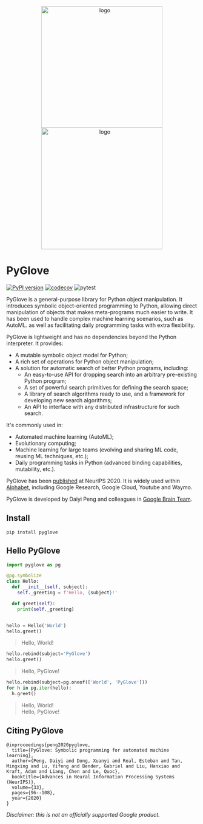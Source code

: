 <div align="center">
<img src="https://raw.githubusercontent.com/google/pyglove/main/docs/_static/logo_light.svg#gh-light-mode-only" width="320px" alt="logo"></img>
<img src="https://raw.githubusercontent.com/google/pyglove/main/docs/_static/logo_dark.svg#gh-dark-mode-only" width="320px" alt="logo"></img>
</div>

# PyGlove

[![PyPI version](https://badge.fury.io/py/pyglove.svg)](https://badge.fury.io/py/pyglove)
[![codecov](https://codecov.io/gh/google/pyglove/branch/main/graph/badge.svg)](https://codecov.io/gh/google/pyglove)
![pytest](https://github.com/google/pyglove/actions/workflows/ci.yaml/badge.svg)


PyGlove is a general-purpose library for Python object manipulation.
It introduces symbolic object-oriented programming to Python, allowing
direct manipulation of objects that makes meta-programs much easier to write.
It has been used to handle complex machine learning scenarios, such as AutoML.
as well as facilitating daily programming tasks with extra flexibility.

PyGlove is lightweight and has no dependencies beyond the Python interpreter.
It provides:

* A mutable symbolic object model for Python;
* A rich set of operations for Python object manipulation;
* A solution for automatic search of better Python programs, including:
  * An easy-to-use API for dropping search into an arbitrary pre-existing Python
    program;
  * A set of powerful search primitives for defining the search space;
  * A library of search algorithms ready to use, and a framework for developing
    new search algorithms;
  * An API to interface with any distributed infrastructure for such search.

It's commonly used in:

* Automated machine learning (AutoML);
* Evolutionary computing;
* Machine learning for large teams (evolving and sharing ML code, reusing
  ML techniques, etc.);
* Daily programming tasks in Python (advanced binding capabilities, mutability,
  etc.).

PyGlove has been [published](https://proceedings.neurips.cc/paper/2020/file/012a91467f210472fab4e11359bbfef6-Paper.pdf)
at NeurIPS 2020. It is widely used within [Alphabet](https://abc.xyz/), including Google Research, Google Cloud, Youtube and Waymo.

PyGlove is developed by Daiyi Peng and colleagues in [Google Brain Team](https://research.google/teams/brain/).


## Install

```
pip install pyglove
```

## Hello PyGlove

```python
import pyglove as pg

@pg.symbolize
class Hello:
  def __init__(self, subject):
    self._greeting = f'Hello, {subject}!'

  def greet(self):
    print(self._greeting)


hello = Hello('World')
hello.greet()
```
> Hello, World!

```python
hello.rebind(subject='PyGlove')
hello.greet()
```
> Hello, PyGlove!

```python
hello.rebind(subject=pg.oneof(['World', 'PyGlove']))
for h in pg.iter(hello):
  h.greet()
```
> Hello, World!<br>
> Hello, PyGlove!


## Citing PyGlove

```
@inproceedings{peng2020pyglove,
  title={PyGlove: Symbolic programming for automated machine learning},
  author={Peng, Daiyi and Dong, Xuanyi and Real, Esteban and Tan, Mingxing and Lu, Yifeng and Bender, Gabriel and Liu, Hanxiao and Kraft, Adam and Liang, Chen and Le, Quoc},
  booktitle={Advances in Neural Information Processing Systems (NeurIPS)},
  volume={33},
  pages={96--108},
  year={2020}
}
```

*Disclaimer: this is not an officially supported Google product.*
